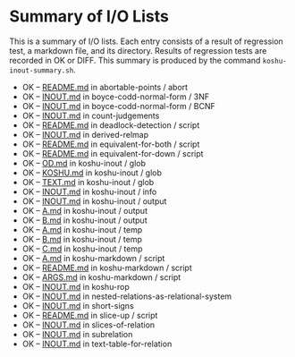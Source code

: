 # Summary of I/O Lists

This is a summary of I/O lists.
Each entry consists of a result of regression test,
a markdown file, and its directory.
Results of regression tests are recorded in OK or DIFF.
This summary is produced by the command `koshu-inout-summary.sh`.

* OK – [README.md](abortable-points/abort/README.md) in abortable-points / abort
* OK – [INOUT.md](boyce-codd-normal-form/3NF/INOUT.md) in boyce-codd-normal-form / 3NF
* OK – [INOUT.md](boyce-codd-normal-form/BCNF/INOUT.md) in boyce-codd-normal-form / BCNF
* OK – [INOUT.md](count-judgements/INOUT.md) in count-judgements
* OK – [README.md](deadlock-detection/script/README.md) in deadlock-detection / script
* OK – [INOUT.md](derived-relmap/INOUT.md) in derived-relmap
* OK – [README.md](equivalent-for-both/script/README.md) in equivalent-for-both / script
* OK – [README.md](equivalent-for-down/script/README.md) in equivalent-for-down / script
* OK – [OD.md](koshu-inout/glob/OD.md) in koshu-inout / glob
* OK – [KOSHU.md](koshu-inout/glob/KOSHU.md) in koshu-inout / glob
* OK – [TEXT.md](koshu-inout/glob/TEXT.md) in koshu-inout / glob
* OK – [INOUT.md](koshu-inout/info/INOUT.md) in koshu-inout / info
* OK – [INOUT.md](koshu-inout/output/INOUT.md) in koshu-inout / output
* OK – [A.md](koshu-inout/output/A.md) in koshu-inout / output
* OK – [B.md](koshu-inout/output/B.md) in koshu-inout / output
* OK – [A.md](koshu-inout/temp/A.md) in koshu-inout / temp
* OK – [B.md](koshu-inout/temp/B.md) in koshu-inout / temp
* OK – [C.md](koshu-inout/temp/C.md) in koshu-inout / temp
* OK – [A.md](koshu-markdown/script/A.md) in koshu-markdown / script
* OK – [README.md](koshu-markdown/script/README.md) in koshu-markdown / script
* OK – [ARGS.md](koshu-markdown/script/ARGS.md) in koshu-markdown / script
* OK – [INOUT.md](koshu-rop/INOUT.md) in koshu-rop
* OK – [INOUT.md](nested-relations-as-relational-system/INOUT.md) in nested-relations-as-relational-system
* OK – [INOUT.md](short-signs/INOUT.md) in short-signs
* OK – [README.md](slice-up/script/README.md) in slice-up / script
* OK – [INOUT.md](slices-of-relation/INOUT.md) in slices-of-relation
* OK – [INOUT.md](subrelation/INOUT.md) in subrelation
* OK – [INOUT.md](text-table-for-relation/INOUT.md) in text-table-for-relation
